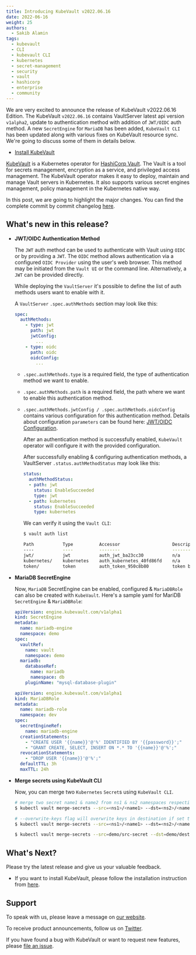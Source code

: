 ```yaml
---
title: Introducing KubeVault v2022.06.16
date: 2022-06-16
weight: 25
authors:
  - Sakib Alamin
tags:
  - kubevault
  - CLI
  - kubevault CLI
  - kubernetes
  - secret-management
  - security
  - vault
  - hashicorp
  - enterprise
  - community
---
```


We are very excited to announce the release of KubeVault v2022.06.16 Edition. The KubeVault `v2022.06.16` contains VaultServer latest api version `v1alpha2`, update to authentication method with addition of `JWT/OIDC` auth method. A new `SecretEngine` for `MariaDB` has been added, `KubeVault CLI` has been updated along with various fixes on KubeVault resource sync. We're going to discuss some of them in details below.

- [Install KubeVault](https://kubevault.com/docs/v2022.06.16/setup/)

[KubeVault](https://kubevault.com) is a Kubernetes operator for [HashiCorp Vault](https://www.vaultproject.io/). The Vault is a tool for secrets management, encryption as a service, and privileged access management. The KubeVault operator makes it easy to deploy, maintain and manage Vault servers in Kubernetes. It also supports various secret engines management, policy management in the Kubernetes native way.

In this post, we are going to highlight the major changes. You can find the complete commit by commit changelog [here](https://github.com/kubevault/CHANGELOG/blob/master/releases/v2022.02.22/README.md).

## What's new in this release?
- **JWT/OIDC Authentication Method**

    The `JWT` auth method can be used to authenticate with Vault using `OIDC` or by providing a `JWT`. The `OIDC` method allows authentication via a configured `OIDC Provider` using the user's web browser. This method may be initiated from the `Vault UI` or the command line. Alternatively, a `JWT` can be provided directly.

  While deploying the `VaultServer` it's possible to define the list of auth methods users want to enable with it.

    A `VaultServer` `.spec.authMethods` section may look like this:

    ```yaml
    spec:
      authMethods:
        - type: jwt
          path: jwt
          jwtConfig:
            ...
        - type: oidc
          path: oidc
          oidcConfig:
            ...
    
    ```

  * `.spec.authMethods.type` is a required field, the type of authentication method we want to enable.
  * `.spec.authMethods.path` is a required field, the path where we want to enable this authentication method.
  * `.spec.authMethods.jwtConfig / .spec.authMethods.oidcConfig` contains various configuration for this authentication method. Details about configuration `parameters` can be found here: [JWT/OIDC Configuration](https://www.vaultproject.io/api-docs/auth/jwt#configure).

    After an authentication method is successfully enabled, `KubeVault` operator will configure it with the provided configuration.

    After successfully enabling & configuring authentication methods, a VaultServer `.status.authMethodStatus` may look like this:
    ```yaml
    status:
      authMethodStatus:
      - path: jwt
        status: EnableSucceeded
        type: jwt
      - path: kubernetes
        status: EnableSucceeded
        type: kubernetes
    
    ```

    We can verify it using the `Vault CLI`:

    ```bash
    $ vault auth list
    
    Path           Type          Accessor                    Description
    ----           ----          --------                    -----------
    jwt/           jwt           auth_jwt_ba23cc30           n/a
    kubernetes/    kubernetes    auth_kubernetes_40fd86fd    n/a
    token/         token         auth_token_950c8b80         token based credentials
    ```
- **MariaDB SecretEngine**

  Now, `MariaDB` SecretEngine can be enabled, configured & `MariaDBRole` can also be created with `KubeVault`.
  Here's a sample yaml for MariDB `SecretEngine` & `MariaDBRole`:

  ```yaml
  apiVersion: engine.kubevault.com/v1alpha1
  kind: SecretEngine
  metadata:
    name: mariadb-engine
    namespace: demo
  spec:
    vaultRef:
      name: vault
      namespace: demo
    mariadb:
      databaseRef:
        name: mariadb
        namespace: db
      pluginName: "mysql-database-plugin"
  
  ```
  ```yaml
  apiVersion: engine.kubevault.com/v1alpha1
  kind: MariaDBRole
  metadata:
    name: mariadb-role
    namespace: dev
  spec:
    secretEngineRef:
      name: mariadb-engine
    creationStatements:
      - "CREATE USER '{{name}}'@'%' IDENTIFIED BY '{{password}}';"
      - "GRANT CREATE, SELECT, INSERT ON *.* TO '{{name}}'@'%';"
    revocationStatements:
      - "DROP USER '{{name}}'@'%';" 
    defaultTTL: 3h
    maxTTL: 24h
  ```
- **Merge secrets using KubeVault CLI**
  
  Now, you can merge two `Kubernetes` `Secret`s using `KubeVault CLI`.
  ```bash
  # merge two secret name1 & name2 from ns1 & ns2 namespaces respectively
  $ kubectl vault merge-secrets --src=<ns1>/<name1> --dst=<ns2>/<name2>
  
  # --overwrite-keys flag will overwrite keys in destination if set to true.
  $ kubectl vault merge-secrets --src=<ns1>/<name1> --dst=<ns2>/<name2> --overwrite-keys=true
  
  $ kubectl vault merge-secrets --src=demo/src-secret --dst=demo/dest-cred
  ```
  
## What's Next?

Please try the latest release and give us your valuable feedback.

- If you want to install KubeVault, please follow the installation instruction from [here](https://kubevault.com/docs/v2022.02.22/setup).

## Support

To speak with us, please leave a message on [our website](https://appscode.com/contact/).

To receive product announcements, follow us on [Twitter](https://twitter.com/KubeVault).

If you have found a bug with KubeVault or want to request new features, please [file an issue](https://github.com/kubevault/project/issues/new).
